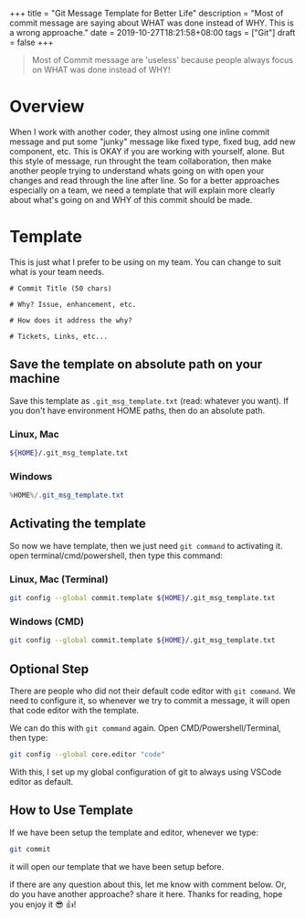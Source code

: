 +++
title = "Git Message Template for Better Life"
description = "Most of commit message are saying about WHAT was done instead of WHY. This is a wrong approache."
date = 2019-10-27T18:21:58+08:00
tags = ["Git"]
draft = false
+++

> Most of Commit message are 'useless' because people always focus on WHAT was done instead of WHY!

# Overview

When I work with another coder, they almost using one inline commit message and put some "junky" message like fixed type, fixed bug, add new component, etc. This is OKAY if you are working with yourself, alone. But this style of message, run throught the team collaboration, then make another people trying to understand whats going on with open your changes and read through the line after line. So for a better approaches especially on a team, we need a template that will explain more clearly about what's going on and WHY of this commit should be made.

# Template

This is just what I prefer to be using on my team. You can change to suit what is your team needs.

```text
# Commit Title (50 chars)

# Why? Issue, enhancement, etc.

# How does it address the why?

# Tickets, Links, etc...
```

## Save the template on absolute path on your machine

Save this template as ``.git_msg_template.txt`` (read: whatever you want). If you don't have environment HOME paths, then do an absolute path.

### Linux, Mac

```bash
${HOME}/.git_msg_template.txt
```

### Windows

```powershell
%HOME%/.git_msg_template.txt
```

## Activating the template

So now we have template, then we just need ``git command`` to  activating it.
open terminal/cmd/powershell, then type this command:

### Linux, Mac (Terminal)

```bash
git config --global commit.template ${HOME}/.git_msg_template.txt
```

### Windows (CMD)

```bash
git config --global commit.template ${HOME}/.git_msg_template.txt
```

## Optional Step

There are people who did not their default code editor with ``git command``. We need to configure it, so whenever we try to commit a message, it will open that code editor with the template.

We can do this with ``git command`` again. Open CMD/Powershell/Terminal, then type:

```bash
git config --global core.editor "code"
```

With this, I set up my global configuration of git to always using VSCode editor as default.

## How to Use Template

If we have been setup the template and editor, whenever we type:

```bash
git commit
```

it will open our template that we have been setup before.

if there are any question about this, let me know with comment below. Or, do you have another approache? share it here. Thanks for reading, hope you enjoy it :sunglasses: :+1:!
